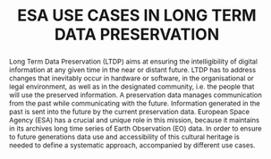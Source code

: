 ---
abstract: Long Term Data Preservation (LTDP) aims at ensuring the intelligibility
  of digital information at any given time in the near or distant future. LTDP has
  to address changes that inevitably occur in hardware or software, in the organisational
  or legal environment, as well as in the designated community, i.e. the people that
  will use the preserved information. A preservation data manages communication from
  the past while communicating with the future. Information generated in the past
  is sent into the future by the current preservation data. European Space Agency
  (ESA) has a crucial and unique role in this mission, because it maintains in its
  archives long time series of Earth Observation (EO) data. In order to ensure to
  future generations data use and accessibility of this cultural heritage is needed
  to define a systematic approach, accompanied by different use cases.
creators:
- Albani, Mirko
- Leone, Rosemarie
- Tona, Calogera
date: null
document_url: https://services.phaidra.univie.ac.at/api/object/o:293846/download
grand_parent: iPRES
institutions: []
keywords:
- ischool
- toronto
- canada
- long term data preservation (ltdp)
- data curation
- esa
- eo data
- preserve data set content (pdsc)
landing_page_url: https://phaidra.univie.ac.at/o:293846
language: eng
layout: publication
license: CC BY-NC-SA 3.0 AT
notes_url: null
parent: iPRES 2012
publication_type: paper
size: 1008905
slides_url: null
source_name: iPRES
title: ESA USE CASES IN LONG TERM DATA PRESERVATION
year: 2012
---